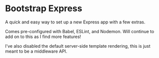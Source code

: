 # Bootstrap Express
A quick and easy way to set up a new Express app with a few extras.

Comes pre-configured with Babel, ESLint, and Nodemon. Will continue to add on to this as I find more features!

I've also disabled the default server-side template rendering, this is just meant to be a middleware API.
